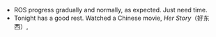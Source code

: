 - ROS progress gradually and normally, as expected. Just need time.
- Tonight has a good rest. Watched a Chinese movie, *Her Story*（好东西）,